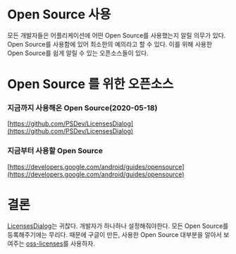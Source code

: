 # Open Source 사용

모든 개발자들은 어플리케이션에 어떤 Open Source를 사용했는지 알릴 의무가 있다. Open Source를 사용함에 있어 최소한의 예의라고 할 수 있다. 이를 위해 사용한 Open Source를 쉽게 알릴 수 있는 오픈소스들이 있다.

# Open Source 를 위한 오픈소스

### 지금까지 사용해온 Open Source(2020-05-18)

[https://github.com/PSDev/LicensesDialog](https://github.com/PSDev/LicensesDialog)

### 지금부터 사용할 Open Source

[https://developers.google.com/android/guides/opensource](https://developers.google.com/android/guides/opensource)

# 결론

[LicensesDialog]([https://github.com/PSDev/LicensesDialog](https://github.com/PSDev/LicensesDialog))는 귀찮다. 개발자가 하나하나 설정해줘야한다. 모든 Open Source를 등록해주기에는 무리다. 때문에 구글이 만든, 사용한 Open Source 대부분을 알아서 보여주는 [oss-licenses](https://developers.google.com/android/guides/opensource)를 사용하자.